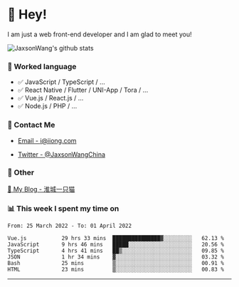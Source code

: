 # 👋 Hey!

I am just a web front-end developer and I am glad to meet you!

![JaxsonWang's github stats](https://github-readme-stats.vercel.app/api?username=JaxsonWang&&show_icons=true&&title_color=1abc9c&&icon_color=1abc9c)


### 📝 Worked language

- ✅ JavaScript / TypeScript / ...
- ✅ React Native / Flutter / UNI-App / Tora / ...
- ✅ Vue.js / React.js / ...
- ✅ Node.js / PHP / ...

### 📮 Contact Me

- [Email - i@iiong.com](mailto:i@iiong.com)

- [Twitter - @JaxsonWangChina](https://twitter.com/JaxsonWangChina)

### 🤪 Other

[📌 My Blog - 淮城一只猫](https://iiong.com)

### 📊 This week I spent my time on

<!--START_SECTION:waka-->

```text
From: 25 March 2022 - To: 01 April 2022

Vue.js           29 hrs 33 mins  ███████████████▓░░░░░░░░░   62.13 %
JavaScript       9 hrs 46 mins   █████░░░░░░░░░░░░░░░░░░░░   20.56 %
TypeScript       4 hrs 41 mins   ██▒░░░░░░░░░░░░░░░░░░░░░░   09.85 %
JSON             1 hr 34 mins    ▓░░░░░░░░░░░░░░░░░░░░░░░░   03.32 %
Bash             25 mins         ▒░░░░░░░░░░░░░░░░░░░░░░░░   00.91 %
HTML             23 mins         ▒░░░░░░░░░░░░░░░░░░░░░░░░   00.83 %
```

<!--END_SECTION:waka-->

---
